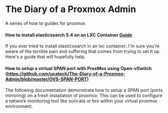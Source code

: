 # The Diary of a Proxmox Admin
A series of how to guides for proxmox

#### How to install elasticsearch 5.4 on an LXC Container [Guide](https://github.com/ucatech/The-Diary-of-a-Proxmox-Admin/blob/master/How%20to%20install%20elasticsearch%205.4%20on%20a%20LXC%20Container)
If you ever tried to install elasticsearch in an lxc container; I'm sure you're aware of the terrible pain and suffering that comes from trying to set it up. Here's a guide that will hopefully help. 

#### How to setup a virtual SPAN port with ProxMox using Open-vSwitch (https://github.com/ucatech/The-Diary-of-a-Proxmox-Admin/blob/master/OVS-SPAN-PORT)
The following documentation demonstrate how to setup a SPAN port (ports mirroring) on a fresh installation of proxmox. This can be used to configure a network monitoring tool like suricata or bro within your virtual proxmox environment. 
